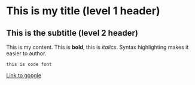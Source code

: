 # This is my title (level 1 header)

## This is the subtitle (level 2 header)

This is my content. This is **bold**, this is *italics*. Syntax highlighting makes it easier to author. 

`this is code font` 

[Link to google](https://google.ca/) 
